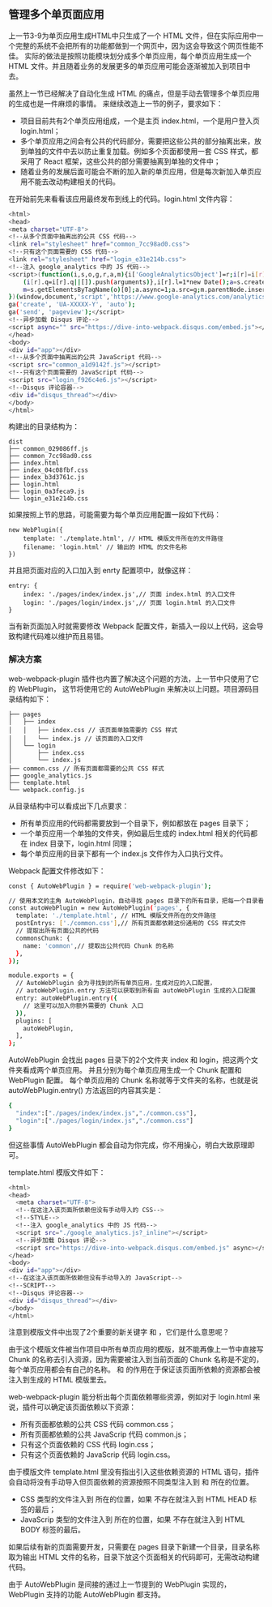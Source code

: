 ## 管理多个单页面应用

上一节3-9为单页应用生成HTML中只生成了一个 HTML 文件，但在实际应用中一个完整的系统不会把所有的功能都做到一个网页中，因为这会导致这个网页性能不佳。 实际的做法是按照功能模块划分成多个单页应用，每个单页应用生成一个 HTML 文件。并且随着业务的发展更多的单页应用可能会逐渐被加入到项目中去。

虽然上一节已经解决了自动化生成 HTML 的痛点，但是手动去管理多个单页应用的生成也是一件麻烦的事情。 来继续改造上一节的例子，要求如下：

- 项目目前共有2个单页应用组成，一个是主页 index.html，一个是用户登入页 login.html；
- 多个单页应用之间会有公共的代码部分，需要把这些公共的部分抽离出来，放到单独的文件中去以防止重复加载。例如多个页面都使用一套 CSS 样式，都采用了 React 框架，这些公共的部分需要抽离到单独的文件中；
- 随着业务的发展后面可能会不断的加入新的单页应用，但是每次新加入单页应用不能去改动构建相关的代码。

在开始前先来看看该应用最终发布到线上的代码。login.html 文件内容：

```bash
<html>
<head>
<meta charset="UTF-8">
<!--从多个页面中抽离出的公共 CSS 代码-->
<link rel="stylesheet" href="common_7cc98ad0.css">
<!--只有这个页面需要的 CSS 代码-->
<link rel="stylesheet" href="login_e31e214b.css">
<!--注入 google_analytics 中的 JS 代码-->
<script>(function(i,s,o,g,r,a,m){i['GoogleAnalyticsObject']=r;i[r]=i[r]||function(){
    (i[r].q=i[r].q||[]).push(arguments)},i[r].l=1*new Date();a=s.createElement(o),
    m=s.getElementsByTagName(o)[0];a.async=1;a.src=g;m.parentNode.insertBefore(a,m)
})(window,document,'script','https://www.google-analytics.com/analytics.js','ga');
ga('create', 'UA-XXXXX-Y', 'auto');
ga('send', 'pageview');</script>
<!--异步加载 Disqus 评论-->
<script async="" src="https://dive-into-webpack.disqus.com/embed.js"></script>
</head>
<body>
<div id="app"></div>
<!--从多个页面中抽离出的公共 JavaScript 代码-->
<script src="common_a1d9142f.js"></script>
<!--只有这个页面需要的 JavaScript 代码-->
<script src="login_f926c4e6.js"></script>
<!--Disqus 评论容器-->
<div id="disqus_thread"></div>
</body>
</html>
```

构建出的目录结构为：

    dist
    ├── common_029086ff.js
    ├── common_7cc98ad0.css
    ├── index.html
    ├── index_04c08fbf.css
    ├── index_b3d3761c.js
    ├── login.html
    ├── login_0a3feca9.js
    └── login_e31e214b.css

如果按照上节的思路，可能需要为每个单页应用配置一段如下代码：

    new WebPlugin({
        template: './template.html', // HTML 模版文件所在的文件路径
        filename: 'login.html' // 输出的 HTML 的文件名称
    })

并且把页面对应的入口加入到 enrty 配置项中，就像这样：

    entry: {
        index: './pages/index/index.js',// 页面 index.html 的入口文件
        login: './pages/login/index.js',// 页面 login.html 的入口文件
    }

当有新页面加入时就需要修改 Webpack 配置文件，新插入一段以上代码，这会导致构建代码难以维护而且易错。

### 解决方案

web-webpack-plugin 插件也内置了解决这个问题的方法，上一节中只使用了它的 WebPlugin， 这节将使用它的 AutoWebPlugin 来解决以上问题。项目源码目录结构如下：

    ├── pages
    │   ├── index
    │   │   ├── index.css // 该页面单独需要的 CSS 样式
    │   │   └── index.js // 该页面的入口文件
    │   └── login
    │       ├── index.css
    │       └── index.js
    ├── common.css // 所有页面都需要的公共 CSS 样式
    ├── google_analytics.js
    ├── template.html
    └── webpack.config.js

从目录结构中可以看成出下几点要求：

- 所有单页应用的代码都需要放到一个目录下，例如都放在 pages 目录下；
- 一个单页应用一个单独的文件夹，例如最后生成的 index.html 相关的代码都在 index 目录下，login.html 同理；
- 每个单页应用的目录下都有一个 index.js 文件作为入口执行文件。

Webpack 配置文件修改如下：

```bash
const { AutoWebPlugin } = require('web-webpack-plugin');

// 使用本文的主角 AutoWebPlugin，自动寻找 pages 目录下的所有目录，把每一个目录看成一个单页应用
const autoWebPlugin = new AutoWebPlugin('pages', {
  template: './template.html', // HTML 模版文件所在的文件路径
  postEntrys: ['./common.css'],// 所有页面都依赖这份通用的 CSS 样式文件
  // 提取出所有页面公共的代码
  commonsChunk: {
    name: 'common',// 提取出公共代码 Chunk 的名称
  },
});

module.exports = {
  // AutoWebPlugin 会为寻找到的所有单页应用，生成对应的入口配置，
  // autoWebPlugin.entry 方法可以获取到所有由 autoWebPlugin 生成的入口配置
  entry: autoWebPlugin.entry({
    // 这里可以加入你额外需要的 Chunk 入口
  }),
  plugins: [
    autoWebPlugin,
  ],
};
```

AutoWebPlugin 会找出 pages 目录下的2个文件夹 index 和 login，把这两个文件夹看成两个单页应用。 并且分别为每个单页应用生成一个 Chunk 配置和 WebPlugin 配置。 每个单页应用的 Chunk 名称就等于文件夹的名称，也就是说 autoWebPlugin.entry() 方法返回的内容其实是：
```bash
{
  "index":["./pages/index/index.js","./common.css"],
  "login":["./pages/login/index.js","./common.css"]
}
```

但这些事情 AutoWebPlugin 都会自动为你完成，你不用操心，明白大致原理即可。

template.html 模版文件如下：

```bash
<html>
<head>
  <meta charset="UTF-8">
  <!--在这注入该页面所依赖但没有手动导入的 CSS-->
  <!--STYLE-->
  <!--注入 google_analytics 中的 JS 代码-->
  <script src="./google_analytics.js?_inline"></script>
  <!--异步加载 Disqus 评论-->
  <script src="https://dive-into-webpack.disqus.com/embed.js" async></script>
</head>
<body>
<div id="app"></div>
<!--在这注入该页面所依赖但没有手动导入的 JavaScript-->
<!--SCRIPT-->
<!--Disqus 评论容器-->
<div id="disqus_thread"></div>
</body>
</html>
```

注意到模版文件中出现了2个重要的新关键字 <!--STYLE--> 和 <!--SCRIPT-->，它们是什么意思呢？

由于这个模版文件被当作项目中所有单页应用的模版，就不能再像上一节中直接写 Chunk 的名称去引入资源，因为需要被注入到当前页面的 Chunk 名称是不定的，每个单页应用都会有自己的名称。 <!--STYLE--> 和 <!--SCRIPT--> 的作用在于保证该页面所依赖的资源都会被注入到生成的 HTML 模版里去。

web-webpack-plugin 能分析出每个页面依赖哪些资源，例如对于 login.html 来说，插件可以确定该页面依赖以下资源：

- 所有页面都依赖的公共 CSS 代码 common.css；
- 所有页面都依赖的公共 JavaScrip 代码 common.js；
- 只有这个页面依赖的 CSS 代码 login.css；
- 只有这个页面依赖的 JavaScrip 代码 login.css。

由于模版文件 template.html 里没有指出引入这些依赖资源的 HTML 语句，插件会自动将没有手动导入但页面依赖的资源按照不同类型注入到 <!--STYLE--> 和 <!--SCRIPT--> 所在的位置。

- CSS 类型的文件注入到 <!--STYLE--> 所在的位置，如果 <!--STYLE--> 不存在就注入到 HTML HEAD 标签的最后；
- JavaScrip 类型的文件注入到 <!--SCRIPT--> 所在的位置，如果 <!--SCRIPT--> 不存在就注入到 HTML BODY 标签的最后。

如果后续有新的页面需要开发，只需要在 pages 目录下新建一个目录，目录名称取为输出 HTML 文件的名称，目录下放这个页面相关的代码即可，无需改动构建代码。

由于 AutoWebPlugin 是间接的通过上一节提到的 WebPlugin 实现的，WebPlugin 支持的功能 AutoWebPlugin 都支持。